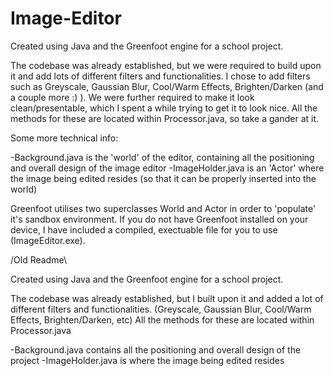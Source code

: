 # Image-Editor

Created using Java and the Greenfoot engine for a school project.

The codebase was already established, but we were required to build upon it and add lots of different filters and functionalities.
I chose to add filters such as Greyscale, Gaussian Blur, Cool/Warm Effects, Brighten/Darken (and a couple more :) ).
We were further required to make it look clean/presentable, which I spent a while trying to get it to look nice.
All the methods for these are located within Processor.java, so take a gander at it.

Some more technical info:

-Background.java is the 'world' of the editor, containing all the positioning and overall design of the image editor
-ImageHolder.java is an 'Actor' where the image being edited resides (so that it can be properly inserted into the world)

Greenfoot utilises two superclasses World and Actor in order to 'populate' it's sandbox environment. If you do not have Greenfoot
installed on your device, I have included a compiled, exectuable file for you to use (ImageEditor.exe).


/Old Readme\

Created using Java and the Greenfoot engine for a school project.

The codebase was already established, but I built upon it and added a lot of different filters and functionalities. (Greyscale, Gaussian Blur, Cool/Warm Effects, Brighten/Darken, etc) All the methods for these are located within Processor.java

-Background.java contains all the positioning and overall design of the project -ImageHolder.java is where the image being edited resides
